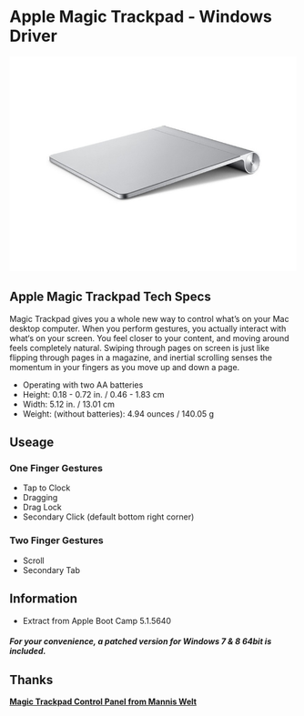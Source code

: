# Apple Magic Trackpad - Windows Driver
![Apple Magic TrackPad](Apple%20Magic%20Trackpad.jpg "Apple Magic Trackpad")

## Apple Magic Trackpad Tech Specs
Magic Trackpad gives you a whole new way to control what’s on your Mac desktop computer. When you perform gestures, you actually interact with what‘s on your screen. You feel closer to your content, and moving around feels completely natural. Swiping through pages on screen is just like flipping through pages in a magazine, and inertial scrolling senses the momentum in your fingers as you move up and down a page.

* Operating with two AA batteries 
* Height: 0.18 - 0.72 in. / 0.46 - 1.83 cm 
* Width: 5.12 in. / 13.01 cm 
* Weight: (without batteries): 4.94 ounces / 140.05 g 

## Useage
### One Finger Gestures
* Tap to Clock
* Dragging
* Drag Lock
* Secondary Click (default bottom right corner)

### Two Finger Gestures 
* Scroll
* Secondary Tab

## Information
* Extract from Apple Boot Camp 5.1.5640

##### For your convenience, a patched version for Windows 7 & 8 64bit is included.


## Thanks
**[Magic Trackpad Control Panel from Mannis Welt](http://www.mannis-world.de/blog/?p=15&cpage=1)**
